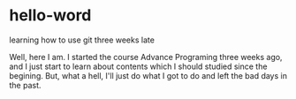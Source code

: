 # hello-word
learning how to use git three weeks late

Well, here I am. I started the course Advance Programing three weeks ago, and I just start to learn about contents which I should studied since the begining. But, what a hell, I'll just do what I got to do and left the bad days in the past.
